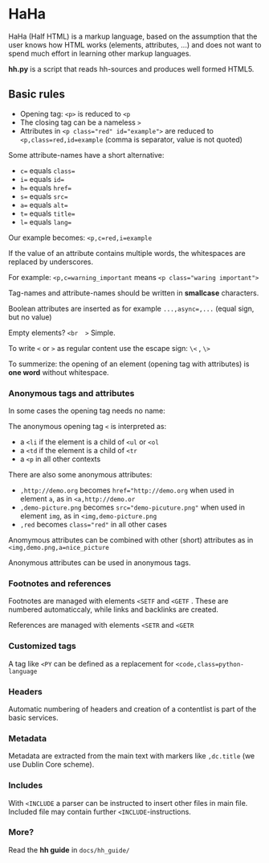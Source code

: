 # HaHa

HaHa (Half HTML) is a markup language, based on the assumption that the user 
knows how HTML works (elements, attributes, ...) and does not want to spend much 
effort in learning other markup languages. 

**hh.py** is a script that reads hh-sources and produces well formed HTML5.

## Basic rules 

- Opening tag: `<p>` is reduced to `<p`
- The closing tag can be a nameless `>`     
- Attributes in `<p class="red" id="example">` are reduced to `<p,class=red,id=example` 
(comma is separator, value is not quoted)

Some attribute-names have a short alternative: 

- `c=` equals `class=`
- `i=` equals `id=` 
- `h=` equals `href=` 
- `s=` equals `src=` 
- `a=` equals `alt=` 
- `t=` equals `title=` 
- `l=` equals `lang=` 

Our example becomes: `<p,c=red,i=example`

If the value of an attribute contains multiple words, the whitespaces are 
replaced by underscores.
 
For example: `<p,c=warning_important` means `<p class="waring important">` 

Tag-names and attribute-names should be written in **smallcase** characters.

Boolean attributes are inserted as for example `...,async=,...` (equal sign, but no value)

Empty elements? `<br  >` Simple.

To write `<` or `>` as regular content use the escape sign: `\<` , `\>`   

    
To summerize: the opening of an element (opening tag with attributes) is **one word** without whitespace.
  
### Anonymous tags and attributes

In some cases the opening tag needs no name:

The anonymous opening tag `<` is interpreted as: 

- a `<li` if the element is a child of `<ul` or `<ol` 
- a `<td` if the element is a child of `<tr` 
- a `<p` in all other contexts 

There are also some anonymous attributes: 


- `,http://demo.org` becomes `href="http://demo.org` when used in element `a`, as in `<a,http://demo.or`  
- `,demo-picture.png` becomes `src="demo-picuture.png"` when used in element `img`, as in `<img,demo-picture.png`  
- `,red` becomes `class="red"` in all other cases


Anomymous attributes can be combined with other (short) attributes as in `<img,demo.png,a=nice_picture` 

Anonymous attributes can be used in anonymous tags.

### Footnotes and references

Footnotes are managed with elements `<SETF` and `<GETF` . These are numbered 
automaticcaly, while links and backlinks are created.

References are managed with elements `<SETR` and `<GETR`

### Customized tags

A tag like `<PY` can be defined as a replacement for `<code,class=python-language`

### Headers

Automatic numbering of headers and creation of a contentlist is part of the
basic services.

### Metadata

Metadata are extracted from the main text with markers like `,dc.title` (we use
Dublin Core scheme). 

### Includes

With `<INCLUDE` a parser can be instructed to insert other files in main
file. Included file may contain further `<INCLUDE`-instructions.

### More?

Read the **hh guide** in `docs/hh_guide/`

  

